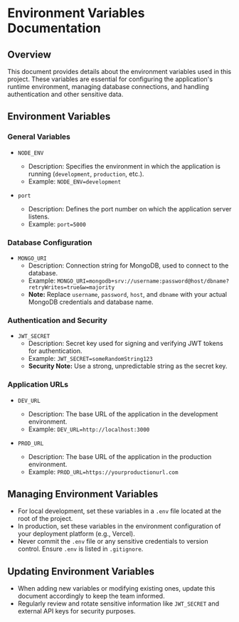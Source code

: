 # Environment Variables Documentation

## Overview

This document provides details about the environment variables used in this project. These variables are essential for configuring the application's runtime environment, managing database connections, and handling authentication and other sensitive data.

## Environment Variables

### General Variables

- `NODE_ENV`

  - Description: Specifies the environment in which the application is running (`development`, `production`, etc.).
  - Example: `NODE_ENV=development`

- `port`
  - Description: Defines the port number on which the application server listens.
  - Example: `port=5000`

### Database Configuration

- `MONGO_URI`
  - Description: Connection string for MongoDB, used to connect to the database.
  - Example: `MONGO_URI=mongodb+srv://username:password@host/dbname?retryWrites=true&w=majority`
  - **Note:** Replace `username`, `password`, `host`, and `dbname` with your actual MongoDB credentials and database name.

### Authentication and Security

- `JWT_SECRET`
  - Description: Secret key used for signing and verifying JWT tokens for authentication.
  - Example: `JWT_SECRET=someRandomString123`
  - **Security Note:** Use a strong, unpredictable string as the secret key.



### Application URLs

- `DEV_URL`

  - Description: The base URL of the application in the development environment.
  - Example: `DEV_URL=http://localhost:3000`

- `PROD_URL`
  - Description: The base URL of the application in the production environment.
  - Example: `PROD_URL=https://yourproductionurl.com`

## Managing Environment Variables

- For local development, set these variables in a `.env` file located at the root of the project.
- In production, set these variables in the environment configuration of your deployment platform (e.g., Vercel).
- Never commit the `.env` file or any sensitive credentials to version control. Ensure `.env` is listed in `.gitignore`.

## Updating Environment Variables

- When adding new variables or modifying existing ones, update this document accordingly to keep the team informed.
- Regularly review and rotate sensitive information like `JWT_SECRET` and external API keys for security purposes.
